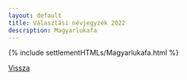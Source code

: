 ```yaml
---
layout: default
title: Választási névjegyzék 2022
description: Magyarlukafa
---
```


{% include settlementHTMLs/Magyarlukafa.html %}

[Vissza](./)